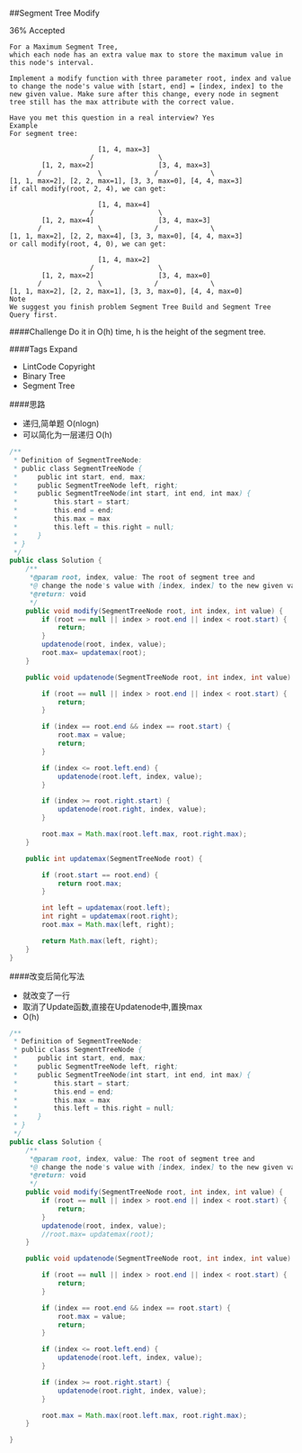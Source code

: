 ##Segment Tree Modify

36% Accepted

    For a Maximum Segment Tree,
    which each node has an extra value max to store the maximum value in this node's interval.

    Implement a modify function with three parameter root, index and value to change the node's value with [start, end] = [index, index] to the new given value. Make sure after this change, every node in segment tree still has the max attribute with the correct value.

    Have you met this question in a real interview? Yes
    Example
    For segment tree:

                          [1, 4, max=3]
                        /                \
            [1, 2, max=2]                [3, 4, max=3]
           /              \             /             \
    [1, 1, max=2], [2, 2, max=1], [3, 3, max=0], [4, 4, max=3]
    if call modify(root, 2, 4), we can get:

                          [1, 4, max=4]
                        /                \
            [1, 2, max=4]                [3, 4, max=3]
           /              \             /             \
    [1, 1, max=2], [2, 2, max=4], [3, 3, max=0], [4, 4, max=3]
    or call modify(root, 4, 0), we can get:

                          [1, 4, max=2]
                        /                \
            [1, 2, max=2]                [3, 4, max=0]
           /              \             /             \
    [1, 1, max=2], [2, 2, max=1], [3, 3, max=0], [4, 4, max=0]
    Note
    We suggest you finish problem Segment Tree Build and Segment Tree Query first.

####Challenge
Do it in O(h) time, h is the height of the segment tree.

####Tags Expand
- LintCode Copyright
- Binary Tree
- Segment Tree

####思路

- 递归,简单题 O(nlogn)
- 可以简化为一层递归 O(h)

```java
/**
 * Definition of SegmentTreeNode:
 * public class SegmentTreeNode {
 *     public int start, end, max;
 *     public SegmentTreeNode left, right;
 *     public SegmentTreeNode(int start, int end, int max) {
 *         this.start = start;
 *         this.end = end;
 *         this.max = max
 *         this.left = this.right = null;
 *     }
 * }
 */
public class Solution {
    /**
     *@param root, index, value: The root of segment tree and
     *@ change the node's value with [index, index] to the new given value
     *@return: void
     */
    public void modify(SegmentTreeNode root, int index, int value) {
        if (root == null || index > root.end || index < root.start) {
            return;
        }
        updatenode(root, index, value);
        root.max= updatemax(root);
    }

    public void updatenode(SegmentTreeNode root, int index, int value) {

        if (root == null || index > root.end || index < root.start) {
            return;
        }

        if (index == root.end && index == root.start) {
            root.max = value;
            return;
        }

        if (index <= root.left.end) {
            updatenode(root.left, index, value);
        }

        if (index >= root.right.start) {
            updatenode(root.right, index, value);
        }

        root.max = Math.max(root.left.max, root.right.max);
    }

    public int updatemax(SegmentTreeNode root) {

        if (root.start == root.end) {
            return root.max;
        }

        int left = updatemax(root.left);
        int right = updatemax(root.right);
        root.max = Math.max(left, right);

        return Math.max(left, right);
    }
}

```

####改变后简化写法
- 就改变了一行
- 取消了Update函数,直接在Updatenode中,置换max
- O(h)

```java
/**
 * Definition of SegmentTreeNode:
 * public class SegmentTreeNode {
 *     public int start, end, max;
 *     public SegmentTreeNode left, right;
 *     public SegmentTreeNode(int start, int end, int max) {
 *         this.start = start;
 *         this.end = end;
 *         this.max = max
 *         this.left = this.right = null;
 *     }
 * }
 */
public class Solution {
    /**
     *@param root, index, value: The root of segment tree and
     *@ change the node's value with [index, index] to the new given value
     *@return: void
     */
    public void modify(SegmentTreeNode root, int index, int value) {
        if (root == null || index > root.end || index < root.start) {
            return;
        }
        updatenode(root, index, value);
        //root.max= updatemax(root);
    }

    public void updatenode(SegmentTreeNode root, int index, int value) {

        if (root == null || index > root.end || index < root.start) {
            return;
        }

        if (index == root.end && index == root.start) {
            root.max = value;
            return;
        }

        if (index <= root.left.end) {
            updatenode(root.left, index, value);
        }

        if (index >= root.right.start) {
            updatenode(root.right, index, value);
        }

        root.max = Math.max(root.left.max, root.right.max);
    }

}

```

